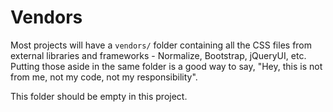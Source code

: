 # Vendors

Most projects will have a `vendors/` folder containing all the CSS files from external libraries and frameworks - Normalize, Bootstrap, jQueryUI, etc. Putting those aside in the same folder is a good way to say, "Hey, this is not from me, not my code, not my responsibility".

This folder should be empty in this project. 